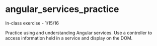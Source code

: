 # angular_services_practice
In-class exercise - 1/15/16

Practice using and understanding Angular services.  Use a controller to access information held in a service and display on the DOM.
